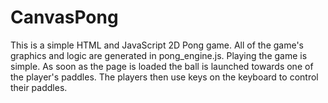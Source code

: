 CanvasPong
==========

This is a simple HTML and JavaScript 2D Pong game. All of the game's graphics and logic are generated in pong_engine.js. 
Playing the game is simple. As soon as the page is loaded the ball is launched towards one of the player's paddles. The players then use keys on the keyboard to control their paddles. 

